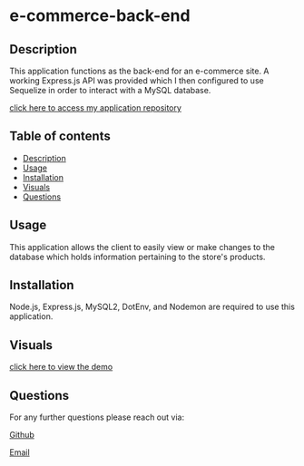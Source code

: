 # e-commerce-back-end

## Description

This application functions as the back-end for an e-commerce site. A working Express.js API was provided which I then configured to use Sequelize in order to interact with a MySQL database. 


[click here to access my application repository](https://github.com/mariahmcdaniel/e-commerce-back-end)


## Table of contents
- [Description](#description)
- [Usage](#usage)
- [Installation](#installation)
- [Visuals](#visuals)
- [Questions](#questions)


## Usage

This application allows the client to easily view or make changes to the database which holds information pertaining to the store's products.

## Installation

Node.js, Express.js, MySQL2, DotEnv, and Nodemon are required to use this application.

## Visuals
  
  [click here to view the demo](https://drive.google.com/file/d/10OPrwFbtksB-Bi_aIKuH7zx1MVcukjhg/view)


## Questions

  For any further questions please reach out via:

  [Github](https://github.com/mariahmcdaniel)

  [Email](mailto:mariahmcdaniel@icloud.com)

  
  